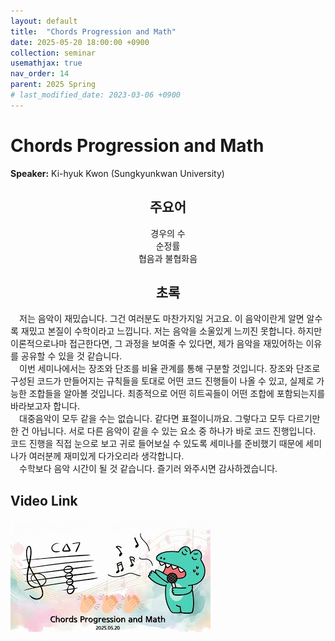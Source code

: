 ```yaml
---
layout: default
title:  "Chords Progression and Math"
date: 2025-05-20 18:00:00 +0900
collection: seminar
usemathjax: true
nav_order: 14
parent: 2025 Spring
# last_modified_date: 2023-03-06 +0900
---
```

# Chords Progression and Math

**Speaker:** Ki-hyuk Kwon (Sungkyunkwan University) <br>
   
## <center> 주요어 </center>
<center>경우의 수</center>
<center>순정률</center>
<center>협음과 불협화음</center>
   
## <center> 초록 </center>

&emsp;저는 음악이 재밌습니다. 그건 여러분도 마찬가지일 거고요. 이 음악이란게 알면 알수록 재밌고 본질이 수학이라고 느낍니다. 저는 음악을 소울있게 느끼진 못합니다. 하지만 이론적으로나마 접근한다면, 그 과정을 보여줄 수 있다면, 제가 음악을 재밌어하는 이유를 공유할 수 있을 것 같습니다.<br>
&emsp;이번 세미나에서는 장조와 단조를 비율 관계를 통해 구분할 것입니다. 장조와 단조로 구성된 코드가 만들어지는 규칙들을 토대로 어떤 코드 진행들이 나올 수 있고, 실제로 가능한 조합들을 알아볼 것입니다. 최종적으로 어떤 히트곡들이 어떤 조합에 포함되는지를 바라보고자 합니다. <br>
&emsp;대중음악이 모두 같을 수는 없습니다. 같다면 표절이니까요. 그렇다고 모두 다르기만 한 건 아닙니다. 서로 다른 음악이 같을 수 있는 요소 중 하나가 바로 코드 진행입니다. 코드 진행을 직접 눈으로 보고 귀로 들어보실 수 있도록 세미나를 준비했기 때문에 세미나가 여러분께 재미있게 다가오리라 생각합니다. <br>
&emsp;수학보다 음악 시간이 될 것 같습니다. 즐기러 와주시면 감사하겠습니다. <br>

## Video Link

[![Video Label](pictures/14_chords.jpg)](https://youtu.be/Fq4e0aIia3M)
